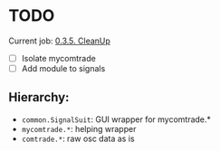 # TODO

Current job: [0.3.5. CleanUp](https://github.com/tieugene/iosc.py/milestone/16)

- [ ] Isolate mycomtrade
- [ ] Add module to signals

## Hierarchy:

- `common.SignalSuit`: GUI wrapper for mycomtrade.*
- `mycomtrade.*`: helping wrapper
- `comtrade.*`: raw osc data as is
